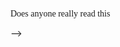 <style>
  @font-face
{
	font-family:font;
	src: url('https://secure-mcpc.github.io/font/enchant.ttf')
}

p.ect
{
	font-family:font;
}</style>
<p class="ect">Does anyone really read this</p>







<!--- 👋 Hi, I’m @Secure-mcpc
- 👀 I’m interested in Minecraft
- 📫 How to reach me secure.zhcn@outlook.com

<!---
Secure-mcpc/Secure-mcpc is a ✨ special ✨ repository because its `README.md` (this file) appears on your GitHub profile.
You can click the Preview link to take a look at your changes.
--->
-->
